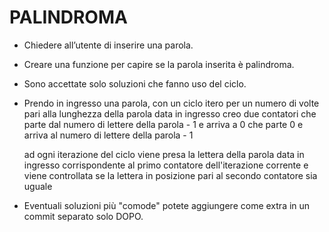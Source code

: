 # PALINDROMA
- Chiedere all’utente di inserire una parola.
- Creare una funzione per capire se la parola inserita è palindroma.
- Sono accettate solo soluzioni che fanno uso del ciclo.

- Prendo in ingresso una parola, 
  con un ciclo itero per un numero di volte pari alla lunghezza della parola data in ingresso
  creo due contatori
  che parte dal numero di lettere della parola - 1 e arriva a 0
  che parte 0 e arriva al numero di lettere della parola - 1
  
  ad ogni iterazione del ciclo viene presa la lettera della parola data in ingresso corrispondente al primo contatore dell'iterazione corrente e viene controllata se la lettera in posizione pari al secondo contatore sia uguale

- Eventuali soluzioni più "comode" potete aggiungere come extra in un commit separato solo DOPO.
